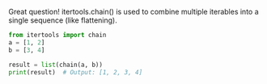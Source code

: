 

Great question! itertools.chain() is used to combine multiple 
    iterables into a single sequence (like flattening).


```python
from itertools import chain
a = [1, 2]
b = [3, 4]

result = list(chain(a, b))
print(result)  # Output: [1, 2, 3, 4]
```

